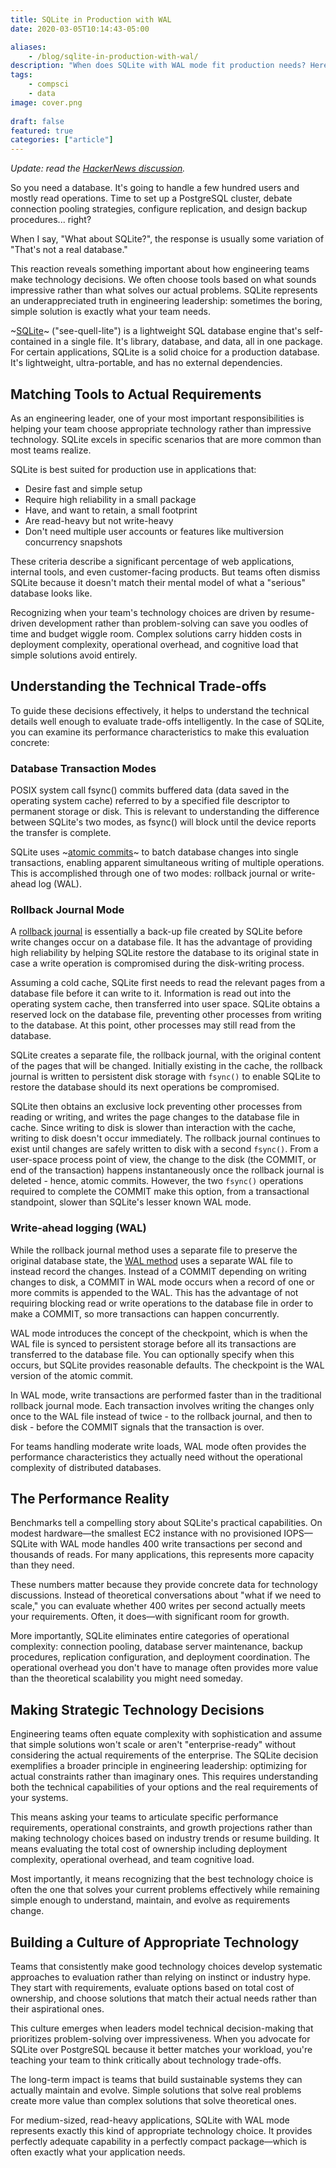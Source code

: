 ```yaml
---
title: SQLite in Production with WAL
date: 2020-03-05T10:14:43-05:00

aliases:
    - /blog/sqlite-in-production-with-wal/
description: "When does SQLite with WAL mode fit production needs? Here's how engineering leaders can guide technology decisions based on actual requirements rather than industry hype."
tags:
    - compsci
    - data
image: cover.png
 
draft: false
featured: true
categories: ["article"]
---
```


_Update: read the [HackerNews discussion](https://news.ycombinator.com/item?id=27237919)._

So you need a database. It's going to handle a few hundred users and mostly read operations. Time to set up a PostgreSQL cluster, debate connection pooling strategies, configure replication, and design backup procedures... right?

When I say, "What about SQLite?", the response is usually some variation of "That's not a real database."

This reaction reveals something important about how engineering teams make technology decisions. We often choose tools based on what sounds impressive rather than what solves our actual problems. SQLite represents an underappreciated truth in engineering leadership: sometimes the boring, simple solution is exactly what your team needs.

~[SQLite](https://sqlite.org/index.html)~ ("see-quell-lite") is a lightweight SQL database engine that's self-contained in a single file. It's library, database, and data, all in one package. For certain applications, SQLite is a solid choice for a production database. It's lightweight, ultra-portable, and has no external dependencies.

## Matching Tools to Actual Requirements

As an engineering leader, one of your most important responsibilities is helping your team choose appropriate technology rather than impressive technology. SQLite excels in specific scenarios that are more common than most teams realize.

SQLite is best suited for production use in applications that:

* Desire fast and simple setup
* Require high reliability in a small package
* Have, and want to retain, a small footprint
* Are read-heavy but not write-heavy
* Don't need multiple user accounts or features like multiversion concurrency snapshots

These criteria describe a significant percentage of web applications, internal tools, and even customer-facing products. But teams often dismiss SQLite because it doesn't match their mental model of what a "serious" database looks like.

Recognizing when your team's technology choices are driven by resume-driven development rather than problem-solving can save you oodles of time and budget wiggle room. Complex solutions carry hidden costs in deployment complexity, operational overhead, and cognitive load that simple solutions avoid entirely.

## Understanding the Technical Trade-offs

To guide these decisions effectively, it helps to understand the technical details well enough to evaluate trade-offs intelligently. In the case of SQLite, you can examine its performance characteristics to make this evaluation concrete:

### Database Transaction Modes

POSIX system call fsync() commits buffered data (data saved in the operating system cache) referred to by a specified file descriptor to permanent storage or disk. This is relevant to understanding the difference between SQLite's two modes, as fsync() will block until the device reports the transfer is complete.

SQLite uses ~[atomic commits](https://sqlite.org/atomiccommit.html)~ to batch database changes into single transactions, enabling apparent simultaneous writing of multiple operations. This is accomplished through one of two modes: rollback journal or write-ahead log (WAL).

### Rollback Journal Mode

A [rollback journal](https://www.sqlite.org/lockingv3.html#rollback) is essentially a back-up file created by SQLite before write changes occur on a database file. It has the advantage of providing high reliability by helping SQLite restore the database to its original state in case a write operation is compromised during the disk-writing process.

Assuming a cold cache, SQLite first needs to read the relevant pages from a database file before it can write to it. Information is read out into the operating system cache, then transferred into user space. SQLite obtains a reserved lock on the database file, preventing other processes from writing to the database. At this point, other processes may still read from the database.

SQLite creates a separate file, the rollback journal, with the original content of the pages that will be changed. Initially existing in the cache, the rollback journal is written to persistent disk storage with `fsync()` to enable SQLite to restore the database should its next operations be compromised.

SQLite then obtains an exclusive lock preventing other processes from reading or writing, and writes the page changes to the database file in cache. Since writing to disk is slower than interaction with the cache, writing to disk doesn't occur immediately. The rollback journal continues to exist until changes are safely written to disk with a second `fsync()`. From a user-space process point of view, the change to the disk (the COMMIT, or end of the transaction) happens instantaneously once the rollback journal is deleted - hence, atomic commits. However, the two `fsync()` operations required to complete the COMMIT make this option, from a transactional standpoint, slower than SQLite's lesser known WAL mode.

### Write-ahead logging (WAL)

While the rollback journal method uses a separate file to preserve the original database state, the [WAL method](https://www.sqlite.org/wal.html) uses a separate WAL file to instead record the changes. Instead of a COMMIT depending on writing changes to disk, a COMMIT in WAL mode occurs when a record of one or more commits is appended to the WAL. This has the advantage of not requiring blocking read or write operations to the database file in order to make a COMMIT, so more transactions can happen concurrently.

WAL mode introduces the concept of the checkpoint, which is when the WAL file is synced to persistent storage before all its transactions are transferred to the database file. You can optionally specify when this occurs, but SQLite provides reasonable defaults. The checkpoint is the WAL version of the atomic commit.

In WAL mode, write transactions are performed faster than in the traditional rollback journal mode. Each transaction involves writing the changes only once to the WAL file instead of twice - to the rollback journal, and then to disk - before the COMMIT signals that the transaction is over.

For teams handling moderate write loads, WAL mode often provides the performance characteristics they actually need without the operational complexity of distributed databases.

## The Performance Reality

Benchmarks tell a compelling story about SQLite's practical capabilities. On modest hardware—the smallest EC2 instance with no provisioned IOPS—SQLite with WAL mode handles 400 write transactions per second and thousands of reads. For many applications, this represents more capacity than they need.

These numbers matter because they provide concrete data for technology discussions. Instead of theoretical conversations about "what if we need to scale," you can evaluate whether 400 writes per second actually meets your requirements. Often, it does—with significant room for growth.

More importantly, SQLite eliminates entire categories of operational complexity: connection pooling, database server maintenance, backup procedures, replication configuration, and deployment coordination. The operational overhead you don't have to manage often provides more value than the theoretical scalability you might need someday.

## Making Strategic Technology Decisions

Engineering teams often equate complexity with sophistication and assume that simple solutions won't scale or aren't "enterprise-ready" without considering the actual requirements of the enterprise. The SQLite decision exemplifies a broader principle in engineering leadership: optimizing for actual constraints rather than imaginary ones. This requires understanding both the technical capabilities of your options and the real requirements of your systems.

This means asking your teams to articulate specific performance requirements, operational constraints, and growth projections rather than making technology choices based on industry trends or resume building. It means evaluating the total cost of ownership including deployment complexity, operational overhead, and team cognitive load.

Most importantly, it means recognizing that the best technology choice is often the one that solves your current problems effectively while remaining simple enough to understand, maintain, and evolve as requirements change.

## Building a Culture of Appropriate Technology

Teams that consistently make good technology choices develop systematic approaches to evaluation rather than relying on instinct or industry hype. They start with requirements, evaluate options based on total cost of ownership, and choose solutions that match their actual needs rather than their aspirational ones.

This culture emerges when leaders model technical decision-making that prioritizes problem-solving over impressiveness. When you advocate for SQLite over PostgreSQL because it better matches your workload, you're teaching your team to think critically about technology trade-offs.

The long-term impact is teams that build sustainable systems they can actually maintain and evolve. Simple solutions that solve real problems create more value than complex solutions that solve theoretical ones.

For medium-sized, read-heavy applications, SQLite with WAL mode represents exactly this kind of appropriate technology choice. It provides perfectly adequate capability in a perfectly compact package—which is often exactly what your application needs.
